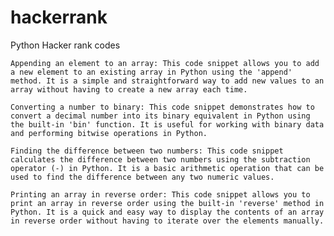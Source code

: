# hackerrank
Python Hacker rank codes

    Appending an element to an array: This code snippet allows you to add a new element to an existing array in Python using the 'append' method. It is a simple and straightforward way to add new values to an array without having to create a new array each time.

    Converting a number to binary: This code snippet demonstrates how to convert a decimal number into its binary equivalent in Python using the built-in 'bin' function. It is useful for working with binary data and performing bitwise operations in Python.

    Finding the difference between two numbers: This code snippet calculates the difference between two numbers using the subtraction operator (-) in Python. It is a basic arithmetic operation that can be used to find the difference between any two numeric values.

    Printing an array in reverse order: This code snippet allows you to print an array in reverse order using the built-in 'reverse' method in Python. It is a quick and easy way to display the contents of an array in reverse order without having to iterate over the elements manually.